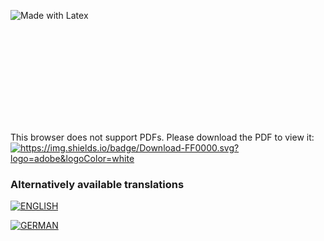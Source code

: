 ![Made with Latex](https://img.shields.io/badge/Made%20with-LaTeX-1f425f.svg)

<object data="https://github.com/chris-space/curriculum_vitae/raw/main/download/chris_oesterreich_curriculum_vitae.pdf" type="application/pdf" width="700px" height="700px">
    <embed src="https://github.com/chrisoesterreichprog/Lebenslauf/raw/main/download/chris_oesterreich_curriculum_vitae.pdf">
        <p>This browser does not support PDFs. Please download the PDF to view it: <br>
            <a href="https://github.com/chrisoesterreichprog/Lebenslauf/raw/main/download/chris_oesterreich_curriculum_vitae.pdf"         
               alt="https://github.com/chrisoesterreichprog/Lebenslauf/raw/main/download/chris_oesterreich_curriculum_vitae.pdf">
                <img alt="https://img.shields.io/badge/Download-FF0000.svg?logo=adobe&logoColor=white" 
                    src="https://img.shields.io/badge/Download-FF0000.svg?logo=adobe&logoColor=white">
            </a>
        </p>
    </embed>
</object>

### Alternatively available translations

[![ENGLISH](https://img.shields.io/badge/English-%2307F.svg?style=for-the-badge&logo=GitHub&logoColor=white)](https://github.com/chrisoesterreichprog/Lebenslauf/raw/languages/english/download/chris-oesterreich_curriculum_vitae.pdf)

[![GERMAN](https://img.shields.io/badge/German-%23FF0.svg?style=for-the-badge&logo=GitHub&logoColor=black)](https://github.com/chrisoesterreichprog/Lebenslauf/raw/languages/german/download/chris-oesterreich_curriculum_vitae.pdf)
